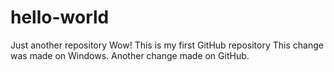 # hello-world
Just another repository
Wow!  This is my first GitHub repository
This change was made on Windows.
Another change made on GitHub.
